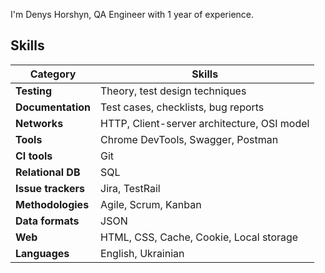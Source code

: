 I'm Denys Horshyn, QA Engineer with 1 year of experience.
## Skills


| Category        | Skills |
|---------------|------------------------------|
| **Testing**   | Theory, test design techniques |
| **Documentation** | Test cases, checklists, bug reports |
| **Networks**  | HTTP, Client-server architecture, OSI model |
| **Tools**     | Chrome DevTools, Swagger, Postman |
| **CI tools**  | Git |
| **Relational DB** | SQL |
| **Issue trackers** | Jira, TestRail |
| **Methodologies** | Agile, Scrum, Kanban |
| **Data formats** | JSON |
| **Web** | HTML, CSS, Cache, Cookie, Local storage |
| **Languages** | English, Ukrainian |
